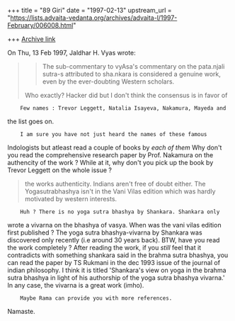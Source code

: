 +++
title = "89 Giri"
date = "1997-02-13"
upstream_url = "https://lists.advaita-vedanta.org/archives/advaita-l/1997-February/006008.html"

+++
[Archive link](https://lists.advaita-vedanta.org/archives/advaita-l/1997-February/006008.html)

On Thu, 13 Feb 1997, Jaldhar H. Vyas wrote:

> >The sub-commentary to
> > vyAsa's commentary on the pata.njali sutra-s attributed to sha.nkara is
> > considered a genuine work, even by the ever-doubting Western scholars.
>
> Who exactly?  Hacker did but I don't think the consensus is in favor of

        Few names : Trevor Leggett, Natalia Isayeva, Nakamura, Mayeda and
the list goes on.

        I am sure you have not just heard the names of these famous
Indologists but atleast read a couple of books by *each of them* Why don't
you read the comprehensive research paper by Prof.  Nakamura on the
authencity of the work ? While at it, why don't you pick up the book by
Trevor Leggett on the whole issue ?

> the works authenticity.  Indians aren't free of doubt either.  The
> Yogasutrabhashya isn't in the Vani Vilas edition which was hardly
> motivated by western interests.

        Huh ? There is no yoga sutra bhashya by Shankara. Shankara only
wrote a vivarna on the bhashya of vasya. When was the vani vilas edition
first published ?  The yoga sutra bhashya-vivarna by Shankara was
discovered only recently (i.e around 30 years back).  BTW, have you read
the work completely ? After reading the work, if you *still* feel that it
contradicts with something shankara said in the brahma sutra bhashya, you
can read the paper by TS Rukmani in the dec 1993 issue of the journal of
indian philosophy. I think it is titled 'Shankara's view on yoga in the
brahma sutra bhashya in light of his authorship of the yoga sutra bhashya
vivarna.' In any case, the vivarna is a great work (imho).

        Maybe Rama can provide you with more references.

Namaste.

